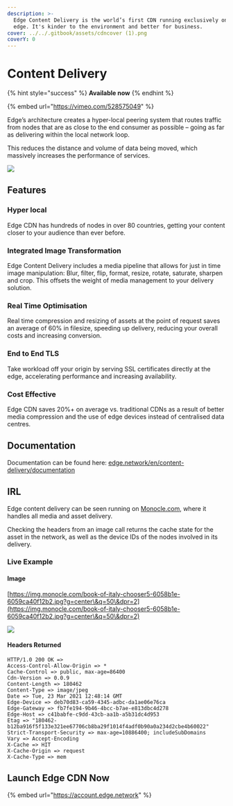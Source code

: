 ```yaml
---
description: >-
  Edge Content Delivery is the world’s first CDN running exclusively on the
  edge. It's kinder to the environment and better for business.
cover: ../../.gitbook/assets/cdncover (1).png
coverY: 0
---
```


# Content Delivery

{% hint style="success" %}
**Available now**
{% endhint %}

{% embed url="https://vimeo.com/528575049" %}

Edge’s architecture creates a hyper-local peering system that routes traffic from nodes that are as close to the end consumer as possible – going as far as delivering within the local network loop.

This reduces the distance and volume of data being moved, which massively increases the performance of services.

![](../../.gitbook/assets/hyperLocal.png)

## Features

### **Hyper local**

Edge CDN has hundreds of nodes in over 80 countries, getting your content closer to your audience than ever before.

### **Integrated Image Transformation**

Edge Content Delivery includes a media pipeline that allows for just in time image manipulation: Blur, filter, flip, format, resize, rotate, saturate, sharpen and crop. This offsets the weight of media management to your delivery solution.

### **Real Time Optimisation**

Real time compression and resizing of assets at the point of request saves an average of 60% in filesize, speeding up delivery, reducing your overall costs and increasing conversion.

### **End to End TLS**

Take workload off your origin by serving SSL certificates directly at the edge, accelerating performance and increasing availability.

### **Cost Effective**

Edge CDN saves 20%+ on average vs. traditional CDNs as a result of better media compression and the use of edge devices instead of centralised data centres.

## Documentation

Documentation can be found here: [edge.network/en/content-delivery/documentation](https://edge.network/en/content-delivery/documentation/)

## IRL

Edge content delivery can be seen running on [Monocle.com](https://monocle.com), where it handles all media and asset delivery.

Checking the headers from an image call returns the cache state for the asset in the network, as well as the device IDs of the nodes involved in its delivery.

### Live Example

#### Image

[https://img.monocle.com/book-of-italy-chooser5-6058b1e-6059ca40f12b2.jpg?g=center\&q=50\&dpr=2](https://img.monocle.com/book-of-italy-chooser5-6058b1e-6059ca40f12b2.jpg?g=center\&q=50\&dpr=2)

![](../../.gitbook/assets/book-of-italy-chooser5-6058b1e-6059ca40f12b2.jpeg)

#### Headers Returned

```
HTTP/1.0 200 OK =>
Access-Control-Allow-Origin => *
Cache-Control => public, max-age=86400
Cdn-Version => 0.0.9
Content-Length => 180462
Content-Type => image/jpeg
Date => Tue, 23 Mar 2021 12:48:14 GMT
Edge-Device => deb70d83-ca59-4345-adbc-da1ae06e76ca
Edge-Gateway => fb7fe194-9b46-4bcc-b7ae-e813dbc4d278
Edge-Host => c41babfe-c9dd-43cb-aa1b-a5b31dc4d953
Etag => "180462-b12ba916f5f133e321ee67706cb8ba29f1014f4adf0b90a0a234d2cbe4b60022"
Strict-Transport-Security => max-age=10886400; includeSubDomains
Vary => Accept-Encoding
X-Cache => HIT
X-Cache-Origin => request
X-Cache-Type => mem
```

## Launch Edge CDN Now

{% embed url="https://account.edge.network" %}

